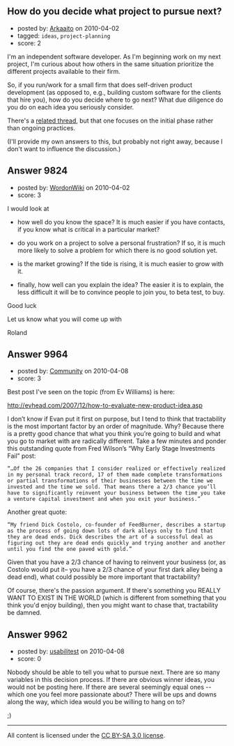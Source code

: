 ## How do you decide what project to pursue next?

- posted by: [Arkaaito](https://stackexchange.com/users/-1/2221-arkaaito) on 2010-04-02
- tagged: `ideas`, `project-planning`
- score: 2

I'm an independent software developer. As I'm beginning work on my next project, I'm curious about how others in the same situation prioritize the different projects available to their firm.

So, if you run/work for a small firm that does self-driven product development (as opposed to, e.g., building custom software for the clients that hire you), how do you decide where to go next?  What due diligence do you do on each idea you seriously consider. 

There's a [related thread][1], but that one focuses on the initial phase rather than ongoing practices.

(I'll provide my own answers to this, but probably not right away, because I don't want to influence the discussion.)


  [1]: http://answers.onstartups.com/questions/5700/deciding-on-the-right-idea


## Answer 9824

- posted by: [WordonWiki](https://stackexchange.com/users/-1/2588-wordonwiki) on 2010-04-02
- score: 3

I would look at

- how well do you know the space? It is much easier if you have contacts, if you know what is critical in a particular market?

- do you work on a project to solve a personal frustration? If so, it is much more likely to solve a problem for which there is no good solution yet.

- is the market growing? If the tide is rising, it is much easier to grow with it.

- finally, how well can you explain the idea? The easier it is to explain, the less difficult it will be to convince people to join you, to beta test, to buy.

Good luck

Let us know what you will come up with

Roland


## Answer 9964

- posted by: [Community](https://stackexchange.com/users/-1/-1-community) on 2010-04-08
- score: 3

Best post I've seen on the topic (from Ev Williams) is here:

http://evhead.com/2007/12/how-to-evaluate-new-product-idea.asp

I don’t know if Evan put it first on purpose, but I tend to think that tractability is the most important factor by an order of magnitude. Why? Because there is a pretty good chance that what you think you’re going to build and what you go to market with are radically different. Take a few minutes and ponder this outstanding quote from Fred Wilson’s “Why Early Stage Investments Fail” post:

    “…Of the 26 companies that I consider realized or effectively realized in my personal track record, 17 of them made complete transformations or partial transformations of their businesses between the time we invested and the time we sold. That means there a 2/3 chance you’ll have to significantly reinvent your business between the time you take a venture capital investment and when you exit your business.”

Another great quote:

    “My friend Dick Costolo, co-founder of FeedBurner, describes a startup as the process of going down lots of dark alleys only to find that they are dead ends. Dick describes the art of a successful deal as figuring out they are dead ends quickly and trying another and another until you find the one paved with gold.”

Given that you have a 2/3 chance of having to reinvent your business (or, as Costolo would put it– you have a 2/3 chance of your first dark alley being a dead end), what could possibly be more important that tractability?

Of course, there's the passion argument.  If there's something you REALLY WANT TO EXIST IN THE WORLD (which is different from something that you think you'd enjoy building), then you might want to chase that, tractability be damned.


## Answer 9962

- posted by: [usabilitest](https://stackexchange.com/users/-1/3024-usabilitest) on 2010-04-08
- score: 0

Nobody should be able to tell you what to pursue next. There are so many variables in this decision process. If there are obvious winner ideas, you would not be posting here. If there are several seemingly equal ones -- which one you feel more passionate about? There will be ups and downs along the way, which idea would you be willing to hang on to?

;)



---

All content is licensed under the [CC BY-SA 3.0 license](https://creativecommons.org/licenses/by-sa/3.0/).
